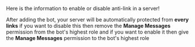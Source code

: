 Here is the information to enable or disable anti-link in a server!

After adding the bot, your server will be automatically protected from __every links__
if you want to disable this then remove the __Manage Messages__ permission from the bot's highest role and if you want to enable it then give the __Manage Messages__ permission to the bot's highest role
